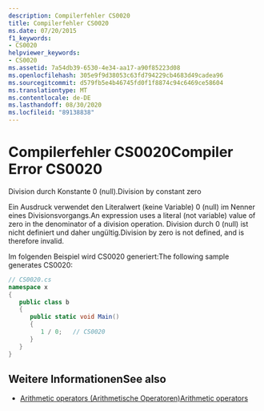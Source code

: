 ```yaml
---
description: Compilerfehler CS0020
title: Compilerfehler CS0020
ms.date: 07/20/2015
f1_keywords:
- CS0020
helpviewer_keywords:
- CS0020
ms.assetid: 7a54db39-6530-4e34-aa17-a90f85223d08
ms.openlocfilehash: 305e9f9d38053c63fd794229cb4683d49cadea96
ms.sourcegitcommit: d579fb5e4b46745fd0f1f8874c94c6469ce58604
ms.translationtype: MT
ms.contentlocale: de-DE
ms.lasthandoff: 08/30/2020
ms.locfileid: "89138838"
---
```

# <a name="compiler-error-cs0020"></a><span data-ttu-id="fad40-103">Compilerfehler CS0020</span><span class="sxs-lookup"><span data-stu-id="fad40-103">Compiler Error CS0020</span></span>
<span data-ttu-id="fad40-104">Division durch Konstante 0 (null).</span><span class="sxs-lookup"><span data-stu-id="fad40-104">Division by constant zero</span></span>  
  
 <span data-ttu-id="fad40-105">Ein Ausdruck verwendet den Literalwert (keine Variable) 0 (null) im Nenner eines Divisionsvorgangs.</span><span class="sxs-lookup"><span data-stu-id="fad40-105">An expression uses a literal (not variable) value of zero in the denominator of a division operation.</span></span> <span data-ttu-id="fad40-106">Division durch 0 (null) ist nicht definiert und daher ungültig.</span><span class="sxs-lookup"><span data-stu-id="fad40-106">Division by zero is not defined, and is therefore invalid.</span></span>  
  
 <span data-ttu-id="fad40-107">Im folgenden Beispiel wird CS0020 generiert:</span><span class="sxs-lookup"><span data-stu-id="fad40-107">The following sample generates CS0020:</span></span>  
  
```csharp  
// CS0020.cs  
namespace x  
{  
   public class b  
   {  
      public static void Main()  
      {  
         1 / 0;   // CS0020  
      }  
   }  
}  
```  
  
## <a name="see-also"></a><span data-ttu-id="fad40-108">Weitere Informationen</span><span class="sxs-lookup"><span data-stu-id="fad40-108">See also</span></span>

- [<span data-ttu-id="fad40-109">Arithmetic operators (Arithmetische Operatoren)</span><span class="sxs-lookup"><span data-stu-id="fad40-109">Arithmetic operators</span></span>](../language-reference/operators/arithmetic-operators.md)
